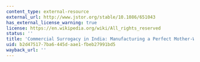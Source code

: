 ```yaml
---
content_type: external-resource
external_url: http://www.jstor.org/stable/10.1086/651043
has_external_license_warning: true
license: https://en.wikipedia.org/wiki/All_rights_reserved
status: ''
title: 'Commercial Surrogacy in India: Manufacturing a Perfect Mother-Worker'
uid: b2d47517-7ba6-445d-aae1-fbeb27991bd5
wayback_url: ''
---
```


